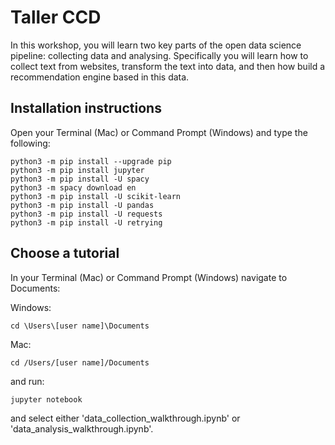 # Taller CCD

In this workshop, you will learn two key parts of the open data science pipeline: collecting data and analysing. Specifically you will learn how to collect text from websites, transform the text into data, and then how build a recommendation engine based in this data.

## Installation instructions

Open your Terminal (Mac) or Command Prompt (Windows) and type the following:

    python3 -m pip install --upgrade pip
    python3 -m pip install jupyter
    python3 -m pip install -U spacy
    python3 -m spacy download en
    python3 -m pip install -U scikit-learn
    python3 -m pip install -U pandas
    python3 -m pip install -U requests
    python3 -m pip install -U retrying

## Choose a tutorial

In your Terminal (Mac) or Command Prompt (Windows) navigate to Documents:


Windows:

    cd \Users\[user name]\Documents

Mac:

    cd /Users/[user name]/Documents

and run:

    jupyter notebook

and select either 'data_collection_walkthrough.ipynb' or 'data_analysis_walkthrough.ipynb'.